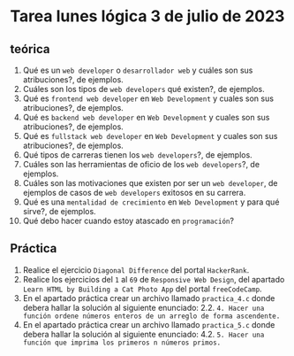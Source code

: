# Tarea lunes lógica 3 de julio de 2023

## teórica

1. Qué es un `web developer` o `desarrollador web` y cuáles son sus atribuciones?, de ejemplos.
2. Cuáles son los tipos de `web developers` qué existen?, de ejemplos.
3. Qué es `frontend web developer` en `Web Development` y cuales son sus atribuciones?, de ejemplos.
4. Qué es `backend web developer` en `Web Development` y cuales son sus atribuciones?, de ejemplos.
5. Qué es `fullstack web developer` en `Web Development` y cuales son sus atribuciones?, de ejemplos.
6. Qué tipos de carreras tienen los `web developers`?, de ejemplos.
7. Cuáles son las herramientas de oficio de los `web developers`?, de ejemplos.
8. Cuáles son las motivaciones que existen por ser un `web developer`, de ejemplos de casos de `web developers` exitosos en su carrera.
9. Qué es  una `mentalidad de crecimiento` en `Web Development` y para qué sirve?, de ejemplos.
10. Qué debo hacer cuando estoy atascado en `programación`?

## Práctica

1. Realice el ejercicio `Diagonal Difference` del portal `HackerRank`.
2. Realice los ejercicios del `1` al `69` de `Responsive Web Design`, del apartado `Learn HTML by Building a Cat Photo App` del portal `freeCodeCamp`.
3. En el apartado práctica crear un archivo llamado `practica_4.c` donde debera hallar la solución al siguiente enunciado:
  2.2. `4. Hacer una función ordene números enteros de un arreglo de forma ascendente.`
4. En el apartado práctica crear un archivo llamado `practica_5.c` donde debera hallar la solución al siguiente enunciado:
  4.2. `5. Hacer una función que imprima los primeros n números primos.`
